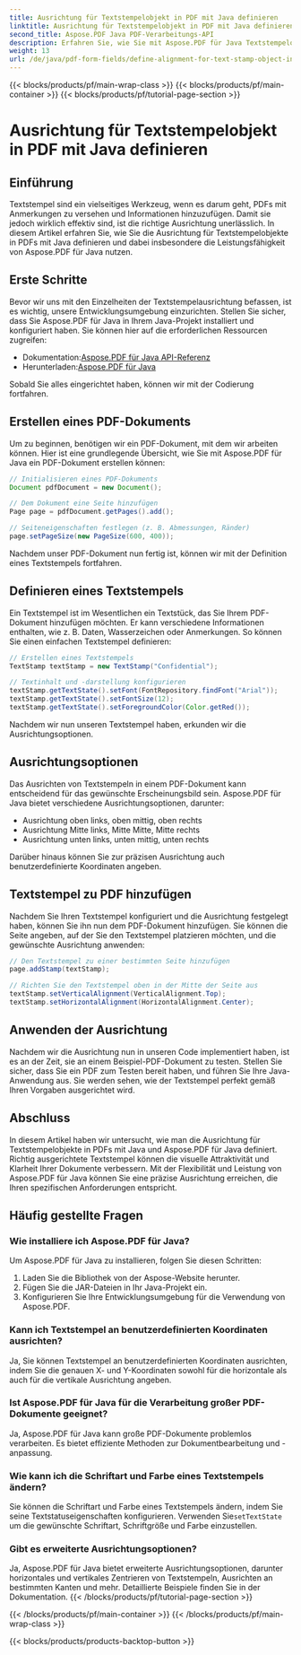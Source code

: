 ```yaml
---
title: Ausrichtung für Textstempelobjekt in PDF mit Java definieren
linktitle: Ausrichtung für Textstempelobjekt in PDF mit Java definieren
second_title: Aspose.PDF Java PDF-Verarbeitungs-API
description: Erfahren Sie, wie Sie mit Aspose.PDF für Java Textstempelobjekte in PDFs mithilfe von Java präzise ausrichten. Verbessern Sie das Erscheinungsbild und die Lesbarkeit von Dokumenten.
weight: 13
url: /de/java/pdf-form-fields/define-alignment-for-text-stamp-object-in-pdf-using-java/
---
```


{{< blocks/products/pf/main-wrap-class >}}
{{< blocks/products/pf/main-container >}}
{{< blocks/products/pf/tutorial-page-section >}}

# Ausrichtung für Textstempelobjekt in PDF mit Java definieren


## Einführung

Textstempel sind ein vielseitiges Werkzeug, wenn es darum geht, PDFs mit Anmerkungen zu versehen und Informationen hinzuzufügen. Damit sie jedoch wirklich effektiv sind, ist die richtige Ausrichtung unerlässlich. In diesem Artikel erfahren Sie, wie Sie die Ausrichtung für Textstempelobjekte in PDFs mit Java definieren und dabei insbesondere die Leistungsfähigkeit von Aspose.PDF für Java nutzen.

## Erste Schritte

Bevor wir uns mit den Einzelheiten der Textstempelausrichtung befassen, ist es wichtig, unsere Entwicklungsumgebung einzurichten. Stellen Sie sicher, dass Sie Aspose.PDF für Java in Ihrem Java-Projekt installiert und konfiguriert haben. Sie können hier auf die erforderlichen Ressourcen zugreifen:

-  Dokumentation:[Aspose.PDF für Java API-Referenz](https://reference.aspose.com/pdf/java/)
-  Herunterladen:[Aspose.PDF für Java](https://releases.aspose.com/pdf/java/)

Sobald Sie alles eingerichtet haben, können wir mit der Codierung fortfahren.

## Erstellen eines PDF-Dokuments

Um zu beginnen, benötigen wir ein PDF-Dokument, mit dem wir arbeiten können. Hier ist eine grundlegende Übersicht, wie Sie mit Aspose.PDF für Java ein PDF-Dokument erstellen können:

```java
// Initialisieren eines PDF-Dokuments
Document pdfDocument = new Document();

// Dem Dokument eine Seite hinzufügen
Page page = pdfDocument.getPages().add();

// Seiteneigenschaften festlegen (z. B. Abmessungen, Ränder)
page.setPageSize(new PageSize(600, 400));
```

Nachdem unser PDF-Dokument nun fertig ist, können wir mit der Definition eines Textstempels fortfahren.

## Definieren eines Textstempels

Ein Textstempel ist im Wesentlichen ein Textstück, das Sie Ihrem PDF-Dokument hinzufügen möchten. Er kann verschiedene Informationen enthalten, wie z. B. Daten, Wasserzeichen oder Anmerkungen. So können Sie einen einfachen Textstempel definieren:

```java
// Erstellen eines Textstempels
TextStamp textStamp = new TextStamp("Confidential");

// Textinhalt und -darstellung konfigurieren
textStamp.getTextState().setFont(FontRepository.findFont("Arial"));
textStamp.getTextState().setFontSize(12);
textStamp.getTextState().setForegroundColor(Color.getRed());
```

Nachdem wir nun unseren Textstempel haben, erkunden wir die Ausrichtungsoptionen.

## Ausrichtungsoptionen

Das Ausrichten von Textstempeln in einem PDF-Dokument kann entscheidend für das gewünschte Erscheinungsbild sein. Aspose.PDF für Java bietet verschiedene Ausrichtungsoptionen, darunter:

- Ausrichtung oben links, oben mittig, oben rechts
- Ausrichtung Mitte links, Mitte Mitte, Mitte rechts
- Ausrichtung unten links, unten mittig, unten rechts

Darüber hinaus können Sie zur präzisen Ausrichtung auch benutzerdefinierte Koordinaten angeben.

## Textstempel zu PDF hinzufügen

Nachdem Sie Ihren Textstempel konfiguriert und die Ausrichtung festgelegt haben, können Sie ihn nun dem PDF-Dokument hinzufügen. Sie können die Seite angeben, auf der Sie den Textstempel platzieren möchten, und die gewünschte Ausrichtung anwenden:

```java
// Den Textstempel zu einer bestimmten Seite hinzufügen
page.addStamp(textStamp);

// Richten Sie den Textstempel oben in der Mitte der Seite aus
textStamp.setVerticalAlignment(VerticalAlignment.Top);
textStamp.setHorizontalAlignment(HorizontalAlignment.Center);
```

## Anwenden der Ausrichtung

Nachdem wir die Ausrichtung nun in unseren Code implementiert haben, ist es an der Zeit, sie an einem Beispiel-PDF-Dokument zu testen. Stellen Sie sicher, dass Sie ein PDF zum Testen bereit haben, und führen Sie Ihre Java-Anwendung aus. Sie werden sehen, wie der Textstempel perfekt gemäß Ihren Vorgaben ausgerichtet wird.

## Abschluss

In diesem Artikel haben wir untersucht, wie man die Ausrichtung für Textstempelobjekte in PDFs mit Java und Aspose.PDF für Java definiert. Richtig ausgerichtete Textstempel können die visuelle Attraktivität und Klarheit Ihrer Dokumente verbessern. Mit der Flexibilität und Leistung von Aspose.PDF für Java können Sie eine präzise Ausrichtung erreichen, die Ihren spezifischen Anforderungen entspricht.

## Häufig gestellte Fragen

### Wie installiere ich Aspose.PDF für Java?

Um Aspose.PDF für Java zu installieren, folgen Sie diesen Schritten:
1. Laden Sie die Bibliothek von der Aspose-Website herunter.
2. Fügen Sie die JAR-Dateien in Ihr Java-Projekt ein.
3. Konfigurieren Sie Ihre Entwicklungsumgebung für die Verwendung von Aspose.PDF.

### Kann ich Textstempel an benutzerdefinierten Koordinaten ausrichten?

Ja, Sie können Textstempel an benutzerdefinierten Koordinaten ausrichten, indem Sie die genauen X- und Y-Koordinaten sowohl für die horizontale als auch für die vertikale Ausrichtung angeben.

### Ist Aspose.PDF für Java für die Verarbeitung großer PDF-Dokumente geeignet?

Ja, Aspose.PDF für Java kann große PDF-Dokumente problemlos verarbeiten. Es bietet effiziente Methoden zur Dokumentbearbeitung und -anpassung.

### Wie kann ich die Schriftart und Farbe eines Textstempels ändern?

 Sie können die Schriftart und Farbe eines Textstempels ändern, indem Sie seine Textstatuseigenschaften konfigurieren. Verwenden Sie`setTextState` um die gewünschte Schriftart, Schriftgröße und Farbe einzustellen.

### Gibt es erweiterte Ausrichtungsoptionen?

Ja, Aspose.PDF für Java bietet erweiterte Ausrichtungsoptionen, darunter horizontales und vertikales Zentrieren von Textstempeln, Ausrichten an bestimmten Kanten und mehr. Detaillierte Beispiele finden Sie in der Dokumentation.
{{< /blocks/products/pf/tutorial-page-section >}}

{{< /blocks/products/pf/main-container >}}
{{< /blocks/products/pf/main-wrap-class >}}

{{< blocks/products/products-backtop-button >}}
